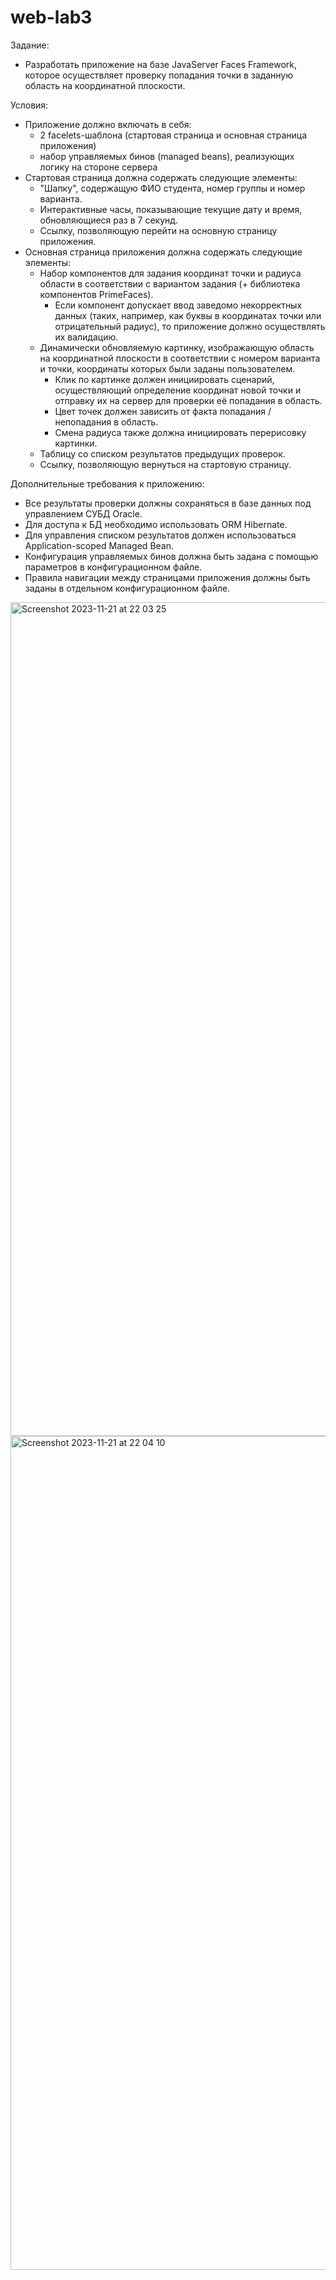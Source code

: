 # web-lab3
Задание:
- Разработать приложение на базе JavaServer Faces Framework, которое осуществляет проверку попадания точки в заданную область на координатной плоскости.

Условия:
- Приложение должно включать в себя:
  - 2 facelets-шаблона (стартовая страница и основная страница приложения)
  - набор управляемых бинов (managed beans), реализующих логику на стороне сервера
- Стартовая страница должна содержать следующие элементы:
  - "Шапку", содержащую ФИО студента, номер группы и номер варианта.
  - Интерактивные часы, показывающие текущие дату и время, обновляющиеся раз в 7 секунд.
  - Ссылку, позволяющую перейти на основную страницу приложения.
- Основная страница приложения должна содержать следующие элементы:
  - Набор компонентов для задания координат точки и радиуса области в соответствии с вариантом задания (+ библиотека компонентов PrimeFaces).
    - Если компонент допускает ввод заведомо некорректных данных (таких, например, как буквы в координатах точки или отрицательный радиус), то приложение должно осуществлять их валидацию.
  - Динамически обновляемую картинку, изображающую область на координатной плоскости в соответствии с номером варианта и точки, координаты которых были заданы пользователем.
    - Клик по картинке должен инициировать сценарий, осуществляющий определение координат новой точки и отправку их на сервер для проверки её попадания в область.
    - Цвет точек должен зависить от факта попадания / непопадания в область.
    - Смена радиуса также должна инициировать перерисовку картинки.
  - Таблицу со списком результатов предыдущих проверок.
  - Ссылку, позволяющую вернуться на стартовую страницу.

Дополнительные требования к приложению:
- Все результаты проверки должны сохраняться в базе данных под управлением СУБД Oracle.
- Для доступа к БД необходимо использовать ORM Hibernate.
- Для управления списком результатов должен использоваться Application-scoped Managed Bean.
- Конфигурация управляемых бинов должна быть задана с помощью параметров в конфигурационном файле.
- Правила навигации между страницами приложения должны быть заданы в отдельном конфигурационном файле.

<img width="1334" alt="Screenshot 2023-11-21 at 22 03 25" src="https://github.com/niikmynick/web-lab3/assets/76608743/124bc752-9955-42b9-acd1-7a2e5a149fdb">

<img width="1334" alt="Screenshot 2023-11-21 at 22 04 10" src="https://github.com/niikmynick/web-lab3/assets/76608743/846afce9-6f85-4468-a067-30d952de6e40">
